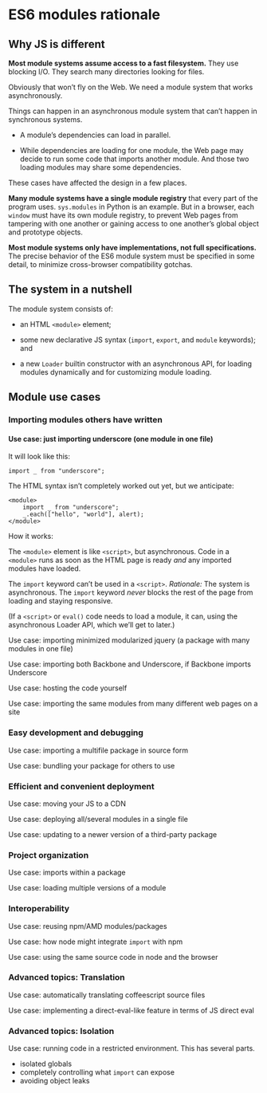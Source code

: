 # ES6 modules rationale

## Why JS is different

**Most module systems assume access to a fast filesystem.** They use
blocking I/O. They search many directories looking for files.

Obviously that won&rsquo;t fly on the Web. We need a module system that
works asynchronously.

Things can happen in an asynchronous module system that can&rsquo;t
happen in synchronous systems.

  * A module&rsquo;s dependencies can load in parallel.

  * While dependencies are loading for one module, the Web page may
    decide to run some code that imports another module.  And those two
    loading modules may share some dependencies.

These cases have affected the design in a few places.

**Many module systems have a single module registry** that every part of
the program uses.  `sys.modules` in Python is an example.  But in a
browser, each `window` must have its own module registry, to prevent Web
pages from tampering with one another or gaining access to one
another&rsquo;s global object and prototype objects.

**Most module systems only have implementations, not full
specifications.**  The precise behavior of the ES6 module system must be
specified in some detail, to minimize cross-browser compatibility
gotchas.


## The system in a nutshell

The module system consists of:

  * an HTML `<module>` element;

  * some new declarative JS syntax (`import`, `export`, and `module`
    keywords); and

  * a new `Loader` builtin constructor with an asynchronous API, for
    loading modules dynamically and for customizing module loading.


## Module use cases

### Importing modules others have written

#### Use case: just importing underscore (one module in one file)

It will look like this:

    import _ from "underscore";

The HTML syntax isn&rsquo;t completely worked out yet, but we
anticipate:

    <module>
        import _ from "underscore";
        _.each(["hello", "world"], alert);
    </module>

How it works:

The `<module>` element is like `<script>`, but asynchronous.  Code in a
`<module>` runs as soon as the HTML page is ready *and* any imported
modules have loaded.

The `import` keyword can&rsquo;t be used in a `<script>`. *Rationale:*
The system is asynchronous.  The `import` keyword *never* blocks the
rest of the page from loading and staying responsive.

(If a `<script>` or `eval()` code needs to load a module, it can, using
the asynchronous Loader API, which we&rsquo;ll get to later.)


Use case: importing minimized modularized jquery (a package with many modules in one file)

Use case: importing both Backbone and Underscore, if Backbone imports Underscore

Use case: hosting the code yourself

Use case: importing the same modules from many different web pages on a site


### Easy development and debugging

Use case: importing a multifile package in source form

Use case: bundling your package for others to use


### Efficient and convenient deployment

Use case: moving your JS to a CDN

Use case: deploying all/several modules in a single file

Use case: updating to a newer version of a third-party package


### Project organization

Use case: imports within a package

Use case: loading multiple versions of a module


### Interoperability

Use case: reusing npm/AMD modules/packages

Use case: how node might integrate `import` with npm

Use case: using the same source code in node and the browser


### Advanced topics: Translation

Use case: automatically translating coffeescript source files

Use case: implementing a direct-eval-like feature in terms of JS direct eval


### Advanced topics: Isolation

Use case: running code in a restricted environment. This has several parts.

- isolated globals
- completely controlling what `import` can expose
- avoiding object leaks
